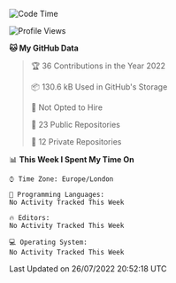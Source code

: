 <!--START_SECTION:waka-->
![Code Time](http://img.shields.io/badge/Code%20Time-219%20hrs%208%20mins-blue)

![Profile Views](http://img.shields.io/badge/Profile%20Views-0-blue)

**🐱 My GitHub Data** 

> 🏆 36 Contributions in the Year 2022
 > 
> 📦 130.6 kB Used in GitHub's Storage 
 > 
> 🚫 Not Opted to Hire
 > 
> 📜 23 Public Repositories 
 > 
> 🔑 12 Private Repositories  
 > 
📊 **This Week I Spent My Time On** 

```text
⌚︎ Time Zone: Europe/London

💬 Programming Languages: 
No Activity Tracked This Week

🔥 Editors: 
No Activity Tracked This Week

💻 Operating System: 
No Activity Tracked This Week

```


 Last Updated on 26/07/2022 20:52:18 UTC
<!--END_SECTION:waka-->